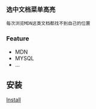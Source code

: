 ###  选中文档菜单高亮
```
每次浏览MDN这类文档都找不到自己的位置
```

### Feature
- MDN
- MYSQL
- ...


## 安装
[Install](https://greasyfork.org/zh-CN/scripts/446417-%E7%A8%8B%E5%BA%8F%E5%91%98%E6%96%87%E6%A1%A3%E9%80%89%E4%B8%AD%E7%BE%8E%E5%8C%96)
